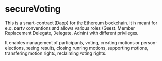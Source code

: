 # secureVoting
This is a smart-contract (Dapp) for the Ethereum blockchain. It is meant for e.g. party conventions and allows various roles (Guest, Member, Replacement Delegate, Delegate, Admin) with different privileges.

It enables management of participants, voting, creating motions or person-elections, seeing results, closing running motions, supporting motions, transfering motion rights, reclaiming voting rights.
